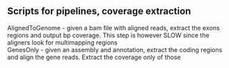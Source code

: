 ## Scripts for pipelines, coverage extraction

AlignedToGenome - given a bam file with aligned reads, extract the exons regions and output bp coverage. This step is however SLOW since the aligners look for multimapping regions         
GenesOnly - given an assembly and annotation, extract the coding regions and align the gene reads. Extract the coverage only of those    

